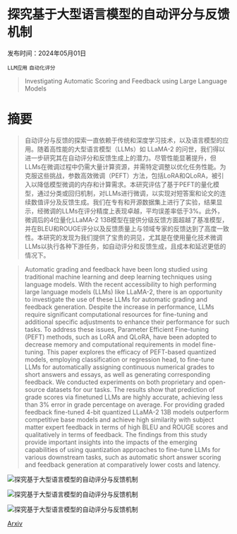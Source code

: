 # 探究基于大型语言模型的自动评分与反馈机制

发布时间：2024年05月01日

`LLM应用` `自动化评分`

> Investigating Automatic Scoring and Feedback using Large Language Models

# 摘要

> 自动评分与反馈的探索一直依赖于传统和深度学习技术，以及语言模型的应用。随着高性能的大型语言模型（LLMs）如 LLaMA-2 的问世，我们得以进一步研究其在自动评分和反馈生成上的潜力。尽管性能显著提升，但LLMs在微调过程中仍需大量计算资源，并需特定调整以优化任务性能。为克服这些挑战，参数高效微调（PEFT）方法，包括LoRA和QLoRA，被引入以降低模型微调的内存和计算需求。本研究评估了基于PEFT的量化模型，通过分类或回归机制，对LLMs进行微调，以实现对短答案和论文的连续数值评分及反馈生成。我们在专有和开源数据集上进行了实验，结果显示，经微调的LLMs在评分精度上表现卓越，平均误差率低于3%。此外，微调后的4位量化LLaMA-2 13B模型在提供分级反馈方面超越了基准模型，并在BLEU和ROUGE评分以及反馈质量上与领域专家的反馈达到了高度一致性。本研究的发现为我们提供了宝贵的洞见，尤其是在使用量化技术微调LLMs以执行各种下游任务，如自动评分和反馈生成，且成本和延迟更低的情况下。

> Automatic grading and feedback have been long studied using traditional machine learning and deep learning techniques using language models. With the recent accessibility to high performing large language models (LLMs) like LLaMA-2, there is an opportunity to investigate the use of these LLMs for automatic grading and feedback generation. Despite the increase in performance, LLMs require significant computational resources for fine-tuning and additional specific adjustments to enhance their performance for such tasks. To address these issues, Parameter Efficient Fine-tuning (PEFT) methods, such as LoRA and QLoRA, have been adopted to decrease memory and computational requirements in model fine-tuning. This paper explores the efficacy of PEFT-based quantized models, employing classification or regression head, to fine-tune LLMs for automatically assigning continuous numerical grades to short answers and essays, as well as generating corresponding feedback. We conducted experiments on both proprietary and open-source datasets for our tasks. The results show that prediction of grade scores via finetuned LLMs are highly accurate, achieving less than 3% error in grade percentage on average. For providing graded feedback fine-tuned 4-bit quantized LLaMA-2 13B models outperform competitive base models and achieve high similarity with subject matter expert feedback in terms of high BLEU and ROUGE scores and qualitatively in terms of feedback. The findings from this study provide important insights into the impacts of the emerging capabilities of using quantization approaches to fine-tune LLMs for various downstream tasks, such as automatic short answer scoring and feedback generation at comparatively lower costs and latency.

![探究基于大型语言模型的自动评分与反馈机制](../../..//opt/data/Projects/HuggingArxiv/paper_images/2405.00602/cogwheel.png)

![探究基于大型语言模型的自动评分与反馈机制](../../..//opt/data/Projects/HuggingArxiv/paper_images/2405.00602/cogwheel.png)

![探究基于大型语言模型的自动评分与反馈机制](../../..//opt/data/Projects/HuggingArxiv/paper_images/2405.00602/loss_curves.png)

[Arxiv](https://arxiv.org/abs/2405.00602)